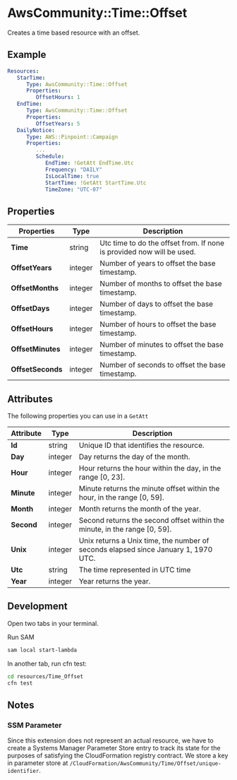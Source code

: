 # AwsCommunity::Time::Offset

Creates a time based resource with an offset.

## Example

```yaml
Resources:
   StarTime:
      Type: AwsCommunity::Time::Offset
      Properties:
         OffsetHours: 1
   EndTime:
      Type: AwsCommunity::Time::Offset
      Properties:
         OffsetYears: 5
   DailyNotice:
      Type: AWS::Pinpoint::Campaign
      Properties:
         ...
         Schedule:
            EndTime: !GetAtt EndTime.Utc
            Frequency: "DAILY"
            IsLocalTime: true
            StartTime: !GetAtt StartTime.Utc
            TimeZone: "UTC-07"
```

## Properties
| Properties  | Type | Description |
| ------------- | ------------- | ------------- |
| **Time**  | string  | Utc time to do the offset from. If none is provided now will be used.
| **OffsetYears**  | integer  | Number of years to offset the base timestamp.
| **OffsetMonths** | integer  | Number of months to offset the base timestamp.
| **OffsetDays** | integer  | Number of days to offset the base timestamp.
| **OffsetHours** | integer  | Number of hours to offset the base timestamp.
| **OffsetMinutes** | integer  | Number of minutes to offset the base timestamp.
| **OffsetSeconds** | integer  | Number of seconds to offset the base timestamp.

## Attributes
The following properties you can use in a `GetAtt`

| Attribute  | Type | Description |
| ------------- | ------------- | ------------- |
| **Id**  | string  | Unique ID that identifies the resource.
| **Day**  | integer  | Day returns the day of the month.
| **Hour** | integer  | Hour returns the hour within the day, in the range [0, 23].
| **Minute** | integer  | Minute returns the minute offset within the hour, in the range [0, 59].
| **Month** | integer  | Month returns the month of the year.
| **Second** | integer  | Second returns the second offset within the minute, in the range [0, 59].
| **Unix** | integer  | Unix returns a Unix time, the number of seconds elapsed since January 1, 1970 UTC.
| **Utc** | string  | The time represented in UTC time
| **Year** | integer  | Year returns the year.

## Development

Open two tabs in your terminal.

Run SAM 
```sh
sam local start-lambda
```

In another tab, run cfn test:

```sh
cd resources/Time_Offset
cfn test
```

## Notes

### SSM Parameter
Since this extension does not represent an actual resource, we have to create a Systems Manager Parameter Store entry to track its state for the purposes of satisfying the CloudFormation registry contract. We store a key in parameter store at `/CloudFormation/AwsCommunity/Time/Offset/unique-identifier`.

